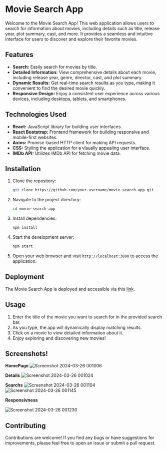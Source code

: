 # Movie Search App

Welcome to the Movie Search App! This web application allows users to search for information about movies, including details such as title, release year, plot summary, cast, and more. It provides a seamless and intuitive interface for users to discover and explore their favorite movies.

## Features

- **Search:** Easily search for movies by title.
- **Detailed Information:** View comprehensive details about each movie, including release year, genre, director, cast, and plot summary.
- **Dynamic Results:** Get real-time search results as you type, making it convenient to find the desired movie quickly.
- **Responsive Design:** Enjoy a consistent user experience across various devices, including desktops, tablets, and smartphones.

## Technologies Used

- **React:** JavaScript library for building user interfaces.
- **React Bootstrap:** Frontend framework for building responsive and mobile-first websites.
- **Axios:** Promise-based HTTP client for making API requests.
- **CSS:** Styling the application for a visually appealing user interface.
- **IMDb API:** Utilizes IMDb API for fetching movie data.

## Installation

1. Clone the repository:
    ```bash
    git clone https://github.com/your-username/movie-search-app.git
    ```

2. Navigate to the project directory:
    ```bash
    cd movie-search-app
    ```

3. Install dependencies:
    ```bash
    npm install
    ```

4. Start the development server:
    ```bash
    npm start
    ```

5. Open your web browser and visit `http://localhost:3000` to access the application.

## Deployment

The Movie Search App is deployed and accessible via this [link](https://6601c4d2829f002c9fc64d56--dainty-kataifi-2e1d20.netlify.app/).

## Usage

1. Enter the title of the movie you want to search for in the provided search bar.
2. As you type, the app will dynamically display matching results.
3. Click on a movie to view detailed information about it.
4. Enjoy exploring and discovering new movies!

## Screenshots!
**HomePage**
![Screenshot 2024-03-26 001006](https://github.com/harshit0075/movie-search/assets/112869167/54bf60d0-e17f-46de-8434-481bdd105bec)

**Details**
![Screenshot 2024-03-26 001024](https://github.com/harshit0075/movie-search/assets/112869167/2cf39ec7-c698-44f3-b4bc-b04870ec34d1)

**Searchs**
![Screenshot 2024-03-26 001104](https://github.com/harshit0075/movie-search/assets/112869167/ba0191bc-89bf-4559-afb5-97b97e20c553)
![Screenshot 2024-03-26 001145](https://github.com/harshit0075/movie-search/assets/112869167/9a8ea87a-fadd-4e99-963d-a6436bf4f9f2)

**Responsivness**

![Screenshot 2024-03-26 001230](https://github.com/harshit0075/movie-search/assets/112869167/4dd347a6-2c0e-417a-b3ae-9d403c764d86)

## Contributing

Contributions are welcome! If you find any bugs or have suggestions for improvements, please feel free to open an issue or submit a pull request.


